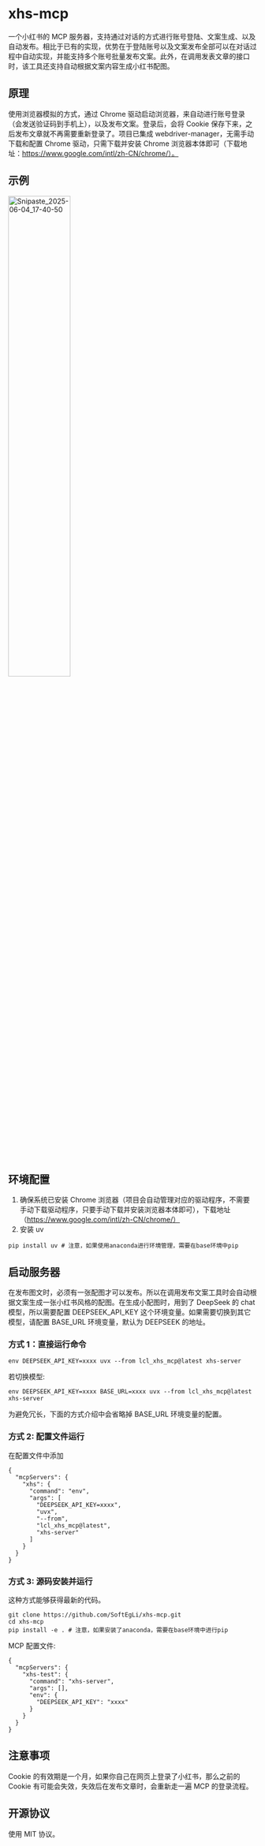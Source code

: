 # xhs-mcp

一个小红书的 MCP 服务器，支持通过对话的方式进行账号登陆、文案生成、以及自动发布。相比于已有的实现，优势在于登陆账号以及文案发布全部可以在对话过程中自动实现，并能支持多个账号批量发布文案。此外，在调用发表文章的接口时，该工具还支持自动根据文案内容生成小红书配图。

## 原理

使用浏览器模拟的方式，通过 Chrome 驱动启动浏览器，来自动进行账号登录（会发送验证码到手机上），以及发布文案。登录后，会将 Cookie 保存下来，之后发布文章就不再需要重新登录了。项目已集成 webdriver-manager，无需手动下载和配置 Chrome 驱动，只需下载并安装 Chrome 浏览器本体即可（下载地址：https://www.google.com/intl/zh-CN/chrome/）。

## 示例

<img src="https://github.com/user-attachments/assets/6df5e84e-449a-42a6-ad87-23ed2eb67124" alt="Snipaste_2025-06-04_17-40-50" width="50%">

## 环境配置

1. 确保系统已安装 Chrome 浏览器（项目会自动管理对应的驱动程序，不需要手动下载驱动程序，只要手动下载并安装浏览器本体即可），下载地址（https://www.google.com/intl/zh-CN/chrome/）
2. 安装 uv

```
pip install uv # 注意，如果使用anaconda进行环境管理，需要在base环境中pip
```

## 启动服务器

在发布图文时，必须有一张配图才可以发布。所以在调用发布文案工具时会自动根据文案生成一张小红书风格的配图。在生成小配图时，用到了 DeepSeek 的 chat 模型，所以需要配置 DEEPSEEK_API_KEY 这个环境变量。如果需要切换到其它模型，请配置 BASE_URL 环境变量，默认为 DEEPSEEK 的地址。

### 方式 1：直接运行命令

```
env DEEPSEEK_API_KEY=xxxx uvx --from lcl_xhs_mcp@latest xhs-server
```

若切换模型:

```
env DEEPSEEK_API_KEY=xxxx BASE_URL=xxxx uvx --from lcl_xhs_mcp@latest xhs-server
```

为避免冗长，下面的方式介绍中会省略掉 BASE_URL 环境变量的配置。

### 方式 2: 配置文件运行

在配置文件中添加

```
{
  "mcpServers": {
    "xhs": {
      "command": "env",
      "args": [
        "DEEPSEEK_API_KEY=xxxx",
        "uvx",
        "--from",
        "lcl_xhs_mcp@latest",
        "xhs-server"
      ]
    }
  }
}
```

### 方式 3: 源码安装并运行

这种方式能够获得最新的代码。

```
git clone https://github.com/SoftEgLi/xhs-mcp.git
cd xhs-mcp
pip install -e . # 注意，如果安装了anaconda，需要在base环境中进行pip
```

MCP 配置文件:

```
{
  "mcpServers": {
    "xhs-test": {
      "command": "xhs-server",
      "args": [],
      "env": {
        "DEEPSEEK_API_KEY": "xxxx"
      }
    }
  }
}
```

## 注意事项

Cookie 的有效期是一个月，如果你自己在网页上登录了小红书，那么之前的 Cookie 有可能会失效，失效后在发布文章时，会重新走一遍 MCP 的登录流程。

## 开源协议

使用 MIT 协议。
